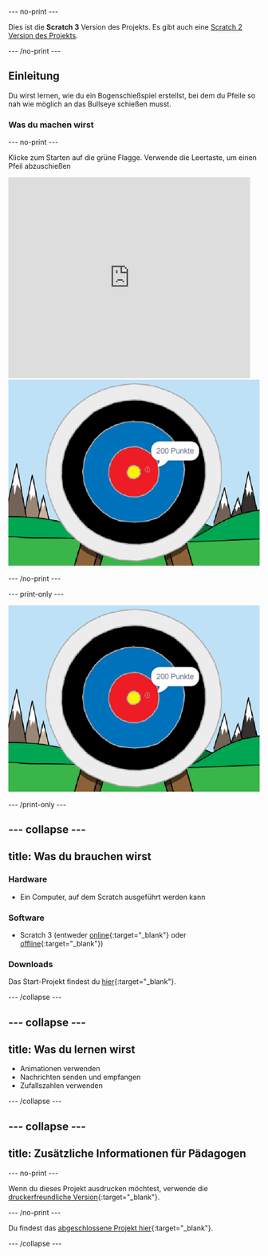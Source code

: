 \--- no-print \---

Dies ist die **Scratch 3** Version des Projekts. Es gibt auch eine [Scratch 2 Version des Projekts](https://projects.raspberrypi.org/en/projects/archery-scratch2).

\--- /no-print \---

## Einleitung

Du wirst lernen, wie du ein Bogenschießspiel erstellst, bei dem du Pfeile so nah wie möglich an das Bullseye schießen musst.

### Was du machen wirst

\--- no-print \---

Klicke zum Starten auf die grüne Flagge. Verwende die Leertaste, um einen Pfeil abzuschießen

<div class="scratch-preview">
  <iframe allowtransparency="true" width="485" height="402" src="https://scratch.mit.edu/projects/embed/114760038/?autostart=false" frameborder="0" scrolling="no"></iframe>
  <img src="images/archery-final.png">
</div>

\--- /no-print \---

\--- print-only \---

![fertiges Projekt](images/archery-final.png)

\--- /print-only \---

## \--- collapse \---

## title: Was du brauchen wirst

### Hardware

+ Ein Computer, auf dem Scratch ausgeführt werden kann

### Software

+ Scratch 3 (entweder [online](http://rpf.io/scratchon){:target="_blank"} oder [offline](http://rpf.io/scratchoff){:target="_blank"})

### Downloads

Das Start-Projekt findest du [hier](http://rpf.io/p/en/archery-go){:target="_blank"}.

\--- /collapse \---

## \--- collapse \---

## title: Was du lernen wirst

+ Animationen verwenden 
+ Nachrichten senden und empfangen
+ Zufallszahlen verwenden

\--- /collapse \---

## \--- collapse \---

## title: Zusätzliche Informationen für Pädagogen

\--- no-print \---

Wenn du dieses Projekt ausdrucken möchtest, verwende die [druckerfreundliche Version](https://projects.raspberrypi.org/en/projects/archery/print){:target="_blank"}.

\--- /no-print \---

Du findest das [abgeschlossene Projekt hier](http://rpf.io/p/en/archery-get){:target="_blank"}.

\--- /collapse \---